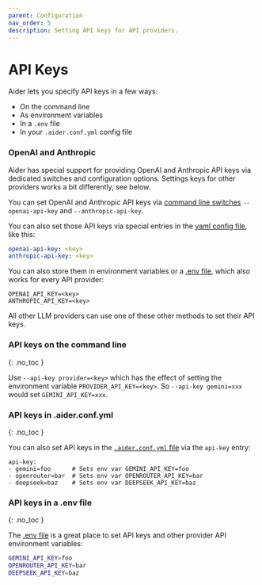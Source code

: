 ```yaml
---
parent: Configuration
nav_order: 5
description: Setting API keys for API providers.
---
```


# API Keys

Aider lets you specify API keys in a few ways:

- On the command line
- As environment variables
- In a `.env` file
- In your `.aider.conf.yml` config file

### OpenAI and Anthropic

Aider has special support for providing
OpenAI and Anthropic API keys
via dedicated switches and configuration options.
Settings keys for other providers works a bit differently, see below.

You can set OpenAI and Anthropic API keys via
[command line switches](/docs/config/options.html#api-keys-and-settings)
`--openai-api-key` and `--anthropic-api-key`.

You can also set those API keys via special entries in the
[yaml config file](/docs/config/aider_conf.html), like this:

```yaml
openai-api-key: <key>
anthropic-api-key: <key>
```

You can also store them in environment variables or a 
[.env file](/docs/config/dotenv.html), which also works
for every API provider:

```
OPENAI_API_KEY=<key>
ANTHROPIC_API_KEY=<key>
```

All other LLM providers can use one of these other methods to set their API keys.

### API keys on the command line
{: .no_toc }

Use `--api-key provider=<key>` which has the effect of setting the environment variable `PROVIDER_API_KEY=<key>`. So `--api-key gemini=xxx` would set `GEMINI_API_KEY=xxx`.

### API keys in .aider.conf.yml
{: .no_toc }

You can also set API keys in the 
[`.aider.conf.yml` file](/docs/config/aider_conf.html)
via the `api-key` entry:

```
api-key:
- gemini=foo      # Sets env var GEMINI_API_KEY=foo
- openrouter=bar  # Sets env var OPENROUTER_API_KEY=bar
- deepseek=baz    # Sets env var DEEPSEEK_API_KEY=baz
```

### API keys in a .env file
{: .no_toc }

The [.env file](/docs/config/dotenv.html)
is a great place to set API keys and other provider API environment variables:

```bash
GEMINI_API_KEY=foo
OPENROUTER_API_KEY=bar
DEEPSEEK_API_KEY=baz
```
